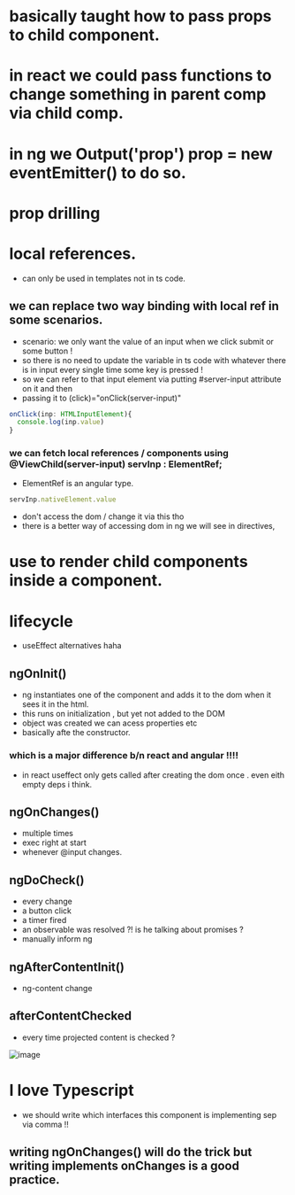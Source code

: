 # basically taught how to pass props to child component.
# in react we could pass functions to change something in parent comp via child comp.
# in ng we Output('prop') prop = new eventEmitter() to do so.
# prop drilling


# local references.
- can only be used in templates not in ts code.

## we can replace two way binding with local ref in some scenarios.
- scenario: we only want the value of an input when we click submit or some button !
- so there is no need to update the variable in ts code with whatever there is in input every single time some key is pressed !
- so we can refer to that input element via putting #server-input attribute on it and then
- passing it to (click)="onClick(server-input)"
```ts
onClick(inp: HTMLInputElement){
  console.log(inp.value)
}
```


### we can fetch local references / components using @ViewChild(server-input) servInp : ElementRef;
- ElementRef is an angular type.
```ts
servInp.nativeElement.value
```
- don't access the dom / change it via this tho
- there is a better way of accessing dom in ng we will see in directives,

# use <ng-content> </ng-content> to render child components inside a component.



# lifecycle 
- useEffect alternatives haha
## ngOnInit()
- ng instantiates one of the component and adds it to the dom when it sees it in the html.
- this runs on initialization , but yet not added to the DOM
- object was created we can acess properties etc
- basically afte the constructor.
### which is a major difference b/n react and angular !!!!
- in react useffect only gets called after creating the dom once . even eith empty deps i think.

## ngOnChanges()
- multiple times
- exec right at start
- whenever @input changes.
 
 
## ngDoCheck()
- every change
- a button click
- a timer fired
- an observable was resolved ?! is he talking about promises ?
- manually inform ng


## ngAfterContentInit()
- ng-content change
## afterContentChecked
- every time projected content is checked ?
<!-- ![image](https://user-images.githubusercontent.com/60461699/202397338-86796466-770c-4545-b333-5331957c6d84.png) -->
![image](https://user-images.githubusercontent.com/60461699/202397449-3e0d59fd-324c-4c73-915c-85fcf65cbd13.png)

# I love Typescript
- we should write which interfaces this component is implementing sep via comma !!
## writing ngOnChanges() will do the trick but writing implements onChanges is a good practice.








